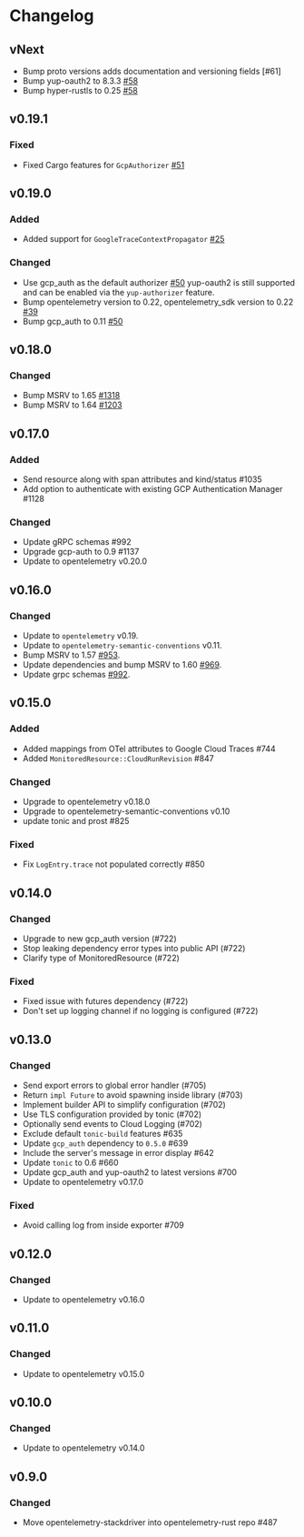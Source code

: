 # Changelog

## vNext

- Bump proto versions adds documentation and versioning fields [#61]
- Bump yup-oauth2 to 8.3.3 [#58](https://github.com/open-telemetry/opentelemetry-rust-contrib/pull/58)
- Bump hyper-rustls to 0.25 [#58](https://github.com/open-telemetry/opentelemetry-rust-contrib/pull/58)

## v0.19.1

### Fixed

- Fixed Cargo features for `GcpAuthorizer` [#51](https://github.com/open-telemetry/opentelemetry-rust-contrib/pull/51)

## v0.19.0

### Added

- Added support for `GoogleTraceContextPropagator` [#25](https://github.com/open-telemetry/opentelemetry-rust-contrib/pull/25)

### Changed

- Use gcp_auth as the default authorizer [#50](https://github.com/open-telemetry/opentelemetry-rust-contrib/pull/50)
  yup-oauth2 is still supported and can be enabled via the `yup-authorizer` feature.
- Bump opentelemetry version to 0.22, opentelemetry_sdk version to 0.22 [#39](https://github.com/open-telemetry/opentelemetry-rust-contrib/pull/39)
- Bump gcp_auth to 0.11 [#50](https://github.com/open-telemetry/opentelemetry-rust-contrib/pull/50)

## v0.18.0

### Changed

- Bump MSRV to 1.65 [#1318](https://github.com/open-telemetry/opentelemetry-rust/pull/1318)
- Bump MSRV to 1.64 [#1203](https://github.com/open-telemetry/opentelemetry-rust/pull/1203)

## v0.17.0

### Added

- Send resource along with span attributes and kind/status #1035
- Add option to authenticate with existing GCP Authentication Manager #1128

### Changed

- Update gRPC schemas #992
- Upgrade gcp-auth to 0.9 #1137
- Update to opentelemetry v0.20.0

## v0.16.0

### Changed
- Update to `opentelemetry` v0.19.
- Update to `opentelemetry-semantic-conventions` v0.11.
- Bump MSRV to 1.57 [#953](https://github.com/open-telemetry/opentelemetry-rust/pull/953).
- Update dependencies and bump MSRV to 1.60 [#969](https://github.com/open-telemetry/opentelemetry-rust/pull/969).
- Update grpc schemas [#992](https://github.com/open-telemetry/opentelemetry-rust/pull/992).

## v0.15.0

### Added

- Added mappings from OTel attributes to Google Cloud Traces #744
- Added `MonitoredResource::CloudRunRevision` #847

### Changed

- Upgrade to opentelemetry v0.18.0
- Upgrade to opentelemetry-semantic-conventions v0.10
- update tonic and prost #825

### Fixed

- Fix `LogEntry.trace` not populated correctly #850

## v0.14.0

### Changed

- Upgrade to new gcp_auth version (#722)
- Stop leaking dependency error types into public API (#722)
- Clarify type of MonitoredResource (#722)

### Fixed

- Fixed issue with futures dependency (#722)
- Don't set up logging channel if no logging is configured (#722)

## v0.13.0

### Changed

- Send export errors to global error handler (#705)
- Return `impl Future` to avoid spawning inside library (#703)
- Implement builder API to simplify configuration (#702)
- Use TLS configuration provided by tonic (#702)
- Optionally send events to Cloud Logging (#702)
- Exclude default `tonic-build` features #635
- Update `gcp_auth` dependency to `0.5.0` #639
- Include the server's message in error display #642
- Update `tonic` to 0.6 #660
- Update gcp_auth and yup-oauth2 to latest versions #700
- Update to opentelemetry v0.17.0

### Fixed

- Avoid calling log from inside exporter #709

## v0.12.0

### Changed

- Update to opentelemetry v0.16.0

## v0.11.0

### Changed

- Update to opentelemetry v0.15.0

## v0.10.0

### Changed

- Update to opentelemetry v0.14.0

## v0.9.0

### Changed
- Move opentelemetry-stackdriver into opentelemetry-rust repo #487
